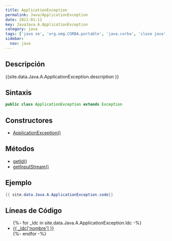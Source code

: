 ```yaml
---
title: ApplicationException
permalink: Java/ApplicationException
date: 2021-01-11
key: JavaJava.A.ApplicationException
category: java
tags: ['java se', 'org.omg.CORBA.portable', 'java.corba', 'clase java', 'Java 1.0']
sidebar: 
  nav: java
---
```


## Descripción
{{site.data.Java.A.ApplicationException.description }}

## Sintaxis
~~~java
public class ApplicationException extends Exception
~~~

## Constructores
* [ApplicationException()](/Java/ApplicationException/ApplicationException/)

## Métodos
* [getId()](/Java/ApplicationException/getId)
* [getInputStream()](/Java/ApplicationException/getInputStream)

## Ejemplo
~~~java
{{ site.data.Java.A.ApplicationException.code}}
~~~

## Líneas de Código
<ul>
{%- for _ldc in site.data.Java.A.ApplicationException.ldc -%}
   <li>
       <a href="{{_ldc['url'] }}">{{ _ldc['nombre'] }}</a>
   </li>
{%- endfor -%}
</ul>
